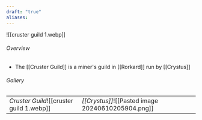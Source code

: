 ```yaml
---
draft: "true"
aliases:
---
```

![[cruster guild 1.webp]]
###### Overview
- The [[Cruster Guild]] is a miner's guild in [[Rorkard]] run by [[Crystus]]
###### Gallery
|                                          |                                                   |
| ---------------------------------------- | ------------------------------------------------- |
| *Cruster Guild*![[cruster guild 1.webp]] | *[[Crystus]]*![[Pasted image 20240610205904.png]] |
